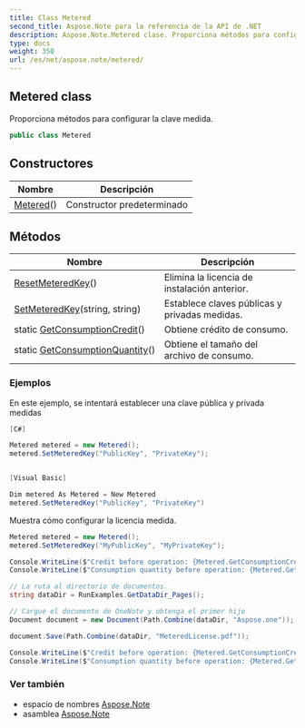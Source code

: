```yaml
---
title: Class Metered
second_title: Aspose.Note para la referencia de la API de .NET
description: Aspose.Note.Metered clase. Proporciona métodos para configurar la clave medida.
type: docs
weight: 350
url: /es/net/aspose.note/metered/
---
```

## Metered class

Proporciona métodos para configurar la clave medida.

```csharp
public class Metered
```

## Constructores

| Nombre | Descripción |
| --- | --- |
| [Metered](metered/)() | Constructor predeterminado |

## Métodos

| Nombre | Descripción |
| --- | --- |
| [ResetMeteredKey](../../aspose.note/metered/resetmeteredkey/)() | Elimina la licencia de instalación anterior. |
| [SetMeteredKey](../../aspose.note/metered/setmeteredkey/)(string, string) | Establece claves públicas y privadas medidas. |
| static [GetConsumptionCredit](../../aspose.note/metered/getconsumptioncredit/)() | Obtiene crédito de consumo. |
| static [GetConsumptionQuantity](../../aspose.note/metered/getconsumptionquantity/)() | Obtiene el tamaño del archivo de consumo. |

### Ejemplos

En este ejemplo, se intentará establecer una clave pública y privada medidas

```csharp
[C#]

Metered metered = new Metered();
metered.SetMeteredKey("PublicKey", "PrivateKey");


[Visual Basic]

Dim metered As Metered = New Metered
metered.SetMeteredKey("PublicKey", "PrivateKey")
```

Muestra cómo configurar la licencia medida.

```csharp
Metered metered = new Metered();
metered.SetMeteredKey("MyPublicKey", "MyPrivateKey");

Console.WriteLine($"Credit before operation: {Metered.GetConsumptionCredit():F2}");
Console.WriteLine($"Consumption quantity before operation: {Metered.GetConsumptionQuantity():F2}");

// La ruta al directorio de documentos.
string dataDir = RunExamples.GetDataDir_Pages();

// Cargue el documento de OneNote y obtenga el primer hijo           
Document document = new Document(Path.Combine(dataDir, "Aspose.one"));

document.Save(Path.Combine(dataDir, "MeteredLicense.pdf"));

Console.WriteLine($"Credit before operation: {Metered.GetConsumptionCredit():F2}");
Console.WriteLine($"Consumption quantity before operation: {Metered.GetConsumptionQuantity():F2}");
```

### Ver también

* espacio de nombres [Aspose.Note](../../aspose.note/)
* asamblea [Aspose.Note](../../)


